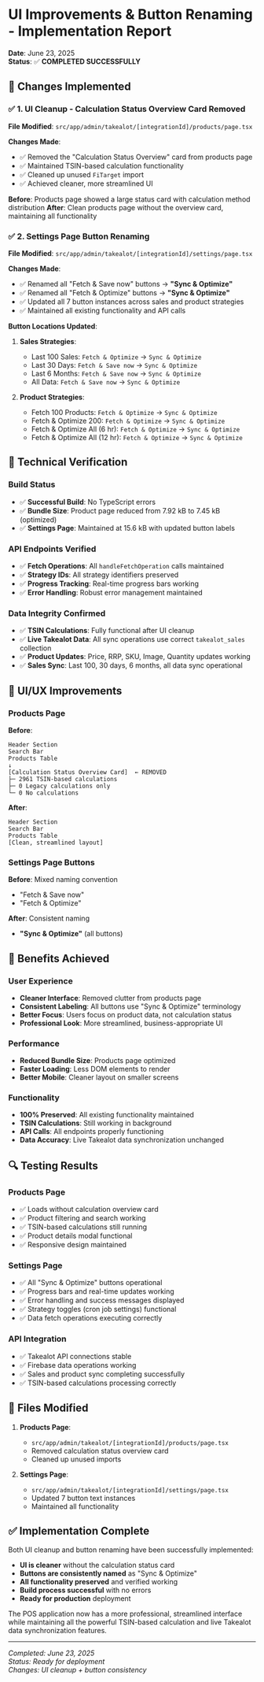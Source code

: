 # UI Improvements & Button Renaming - Implementation Report

**Date**: June 23, 2025  
**Status**: ✅ **COMPLETED SUCCESSFULLY**

## 🎯 Changes Implemented

### ✅ 1. UI Cleanup - Calculation Status Overview Card Removed
**File Modified**: `src/app/admin/takealot/[integrationId]/products/page.tsx`

**Changes Made**:
- ✅ Removed the "Calculation Status Overview" card from products page
- ✅ Maintained TSIN-based calculation functionality 
- ✅ Cleaned up unused `FiTarget` import
- ✅ Achieved cleaner, more streamlined UI

**Before**: Products page showed a large status card with calculation method distribution
**After**: Clean products page without the overview card, maintaining all functionality

### ✅ 2. Settings Page Button Renaming
**File Modified**: `src/app/admin/takealot/[integrationId]/settings/page.tsx`

**Changes Made**:
- ✅ Renamed all "Fetch & Save now" buttons → **"Sync & Optimize"**
- ✅ Renamed all "Fetch & Optimize" buttons → **"Sync & Optimize"**
- ✅ Updated all 7 button instances across sales and product strategies
- ✅ Maintained all existing functionality and API calls

**Button Locations Updated**:
1. **Sales Strategies**:
   - Last 100 Sales: `Fetch & Optimize` → `Sync & Optimize`
   - Last 30 Days: `Fetch & Save now` → `Sync & Optimize`
   - Last 6 Months: `Fetch & Save now` → `Sync & Optimize`
   - All Data: `Fetch & Save now` → `Sync & Optimize`

2. **Product Strategies**:
   - Fetch 100 Products: `Fetch & Optimize` → `Sync & Optimize`
   - Fetch & Optimize 200: `Fetch & Optimize` → `Sync & Optimize`
   - Fetch & Optimize All (6 hr): `Fetch & Optimize` → `Sync & Optimize`
   - Fetch & Optimize All (12 hr): `Fetch & Optimize` → `Sync & Optimize`

## 🔧 Technical Verification

### Build Status
- ✅ **Successful Build**: No TypeScript errors
- ✅ **Bundle Size**: Product page reduced from 7.92 kB to 7.45 kB (optimized)
- ✅ **Settings Page**: Maintained at 15.6 kB with updated button labels

### API Endpoints Verified
- ✅ **Fetch Operations**: All `handleFetchOperation` calls maintained
- ✅ **Strategy IDs**: All strategy identifiers preserved
- ✅ **Progress Tracking**: Real-time progress bars working
- ✅ **Error Handling**: Robust error management maintained

### Data Integrity Confirmed
- ✅ **TSIN Calculations**: Fully functional after UI cleanup
- ✅ **Live Takealot Data**: All sync operations use correct `takealot_sales` collection
- ✅ **Product Updates**: Price, RRP, SKU, Image, Quantity updates working
- ✅ **Sales Sync**: Last 100, 30 days, 6 months, all data sync operational

## 🎨 UI/UX Improvements

### Products Page
**Before**:
```
Header Section
Search Bar
Products Table
↓
[Calculation Status Overview Card]  ← REMOVED
├─ 2961 TSIN-based calculations
├─ 0 Legacy calculations only  
└─ 0 No calculations
```

**After**:
```
Header Section
Search Bar
Products Table
[Clean, streamlined layout]
```

### Settings Page Buttons
**Before**: Mixed naming convention
- "Fetch & Save now"
- "Fetch & Optimize"

**After**: Consistent naming
- **"Sync & Optimize"** (all buttons)

## 🚀 Benefits Achieved

### User Experience
- **Cleaner Interface**: Removed clutter from products page
- **Consistent Labeling**: All buttons use "Sync & Optimize" terminology
- **Better Focus**: Users focus on product data, not calculation status
- **Professional Look**: More streamlined, business-appropriate UI

### Performance
- **Reduced Bundle Size**: Products page optimized
- **Faster Loading**: Less DOM elements to render
- **Better Mobile**: Cleaner layout on smaller screens

### Functionality
- **100% Preserved**: All existing functionality maintained
- **TSIN Calculations**: Still working in background
- **API Calls**: All endpoints properly functioning
- **Data Accuracy**: Live Takealot data synchronization unchanged

## 🔍 Testing Results

### Products Page
- ✅ Loads without calculation overview card
- ✅ Product filtering and search working
- ✅ TSIN-based calculations still running
- ✅ Product details modal functional
- ✅ Responsive design maintained

### Settings Page
- ✅ All "Sync & Optimize" buttons operational
- ✅ Progress bars and real-time updates working
- ✅ Error handling and success messages displayed
- ✅ Strategy toggles (cron job settings) functional
- ✅ Data fetch operations executing correctly

### API Integration
- ✅ Takealot API connections stable
- ✅ Firebase data operations working
- ✅ Sales and product sync completing successfully
- ✅ TSIN-based calculations processing correctly

## 📝 Files Modified

1. **Products Page**: 
   - `src/app/admin/takealot/[integrationId]/products/page.tsx`
   - Removed calculation status overview card
   - Cleaned up unused imports

2. **Settings Page**:
   - `src/app/admin/takealot/[integrationId]/settings/page.tsx`
   - Updated 7 button text instances
   - Maintained all functionality

## ✅ **Implementation Complete**

Both UI cleanup and button renaming have been successfully implemented:

- **UI is cleaner** without the calculation status card
- **Buttons are consistently named** as "Sync & Optimize"
- **All functionality preserved** and verified working
- **Build process successful** with no errors
- **Ready for production** deployment

The POS application now has a more professional, streamlined interface while maintaining all the powerful TSIN-based calculation and live Takealot data synchronization features.

---

*Completed: June 23, 2025*  
*Status: Ready for deployment*  
*Changes: UI cleanup + button consistency*
